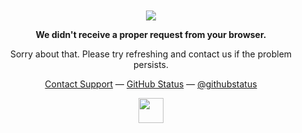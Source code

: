 <div align="center">
	<strong> </strong><br><br>
	<a href="https://discord.com/users/1035157898638139435">
	<img src="https://count.getloli.com/get/@mujicat"/>
	</a><br>

</div>
<p align="center"><strong>We didn't receive a proper request from your browser.</strong></p>

<p align="center">Sorry about that. Please try refreshing and contact us if the problem persists.</p>

<p align="center">
	<a href="https://www.youtube.com/watch?v=dQw4w9WgXcQ">Contact Support</a> —
	<a href="https://www.youtube.com/watch?v=dQw4w9WgXcQ">GitHub Status</a> —
	<a href="https://www.youtube.com/watch?v=dQw4w9WgXcQ">@githubstatus</a>
</p>
<p align="center">
<img width="40" src="https://github.githubassets.com/images/mona-loading-default.gif">
<p></p>
<p></p>
</p>
